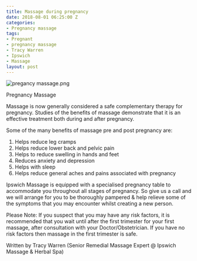 ```yaml
---
title: Massage during pregnancy
date: 2018-08-01 06:25:00 Z
categories:
- Pregnancy massage
tags:
- Pregnant
- pregnancy massage
- Tracy Warren
- Ipswich
- Massage
layout: post
---
```


![pregancy massage.png](/uploads/pregancy%20massage.png)

Pregnancy Massage

Massage is now generally considered a safe complementary therapy for pregnancy. Studies of the benefits of massage demonstrate that it is an effective treatment both during and after pregnancy.

Some of the many benefits of massage pre and post pregnancy are:

1. Helps reduce leg cramps
2. Helps reduce lower back and pelvic pain
3. Helps to reduce swelling in hands and feet
4. Reduces anxiety and depression
5. Helps with sleep
6. Helps reduce general aches and pains associated with pregnancy

Ipswich Massage is equipped with a specialised pregnancy table to accommodate you throughout all stages of pregnancy. So give us a call and we will arrange for you to be thoroughly pampered & help relieve some of the symptoms that you may encounter whilst creating a new person.

Please Note: If you suspect that you may have any risk factors, it is recommended that you wait until after the first trimester for your first massage, after consultation with your Doctor/Obstetrician. If you have no risk factors then massage in the first trimester is safe.

Written by Tracy Warren (Senior Remedial Massage Expert @ Ipswich Massage & Herbal Spa)

